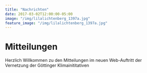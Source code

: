```yaml
---
title: "Nachrichten"
date: 2017-03-02T12:00:00-05:00
image: "/img/lilalichtenberg_1397a.jpg"
feature_image: "/img/lilalichtenberg_1397a.jpg"
---
```

# Mitteilungen

Herzlich Willkommen zu den Mitteilungen im neuen Web-Auftritt der Vernetzung
der Göttinger Klimainititativen

